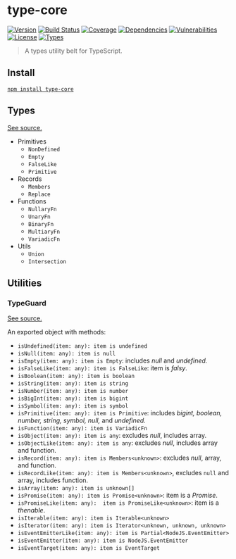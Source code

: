 # type-core

[![Version](https://img.shields.io/npm/v/type-core.svg)](https://www.npmjs.com/package/type-core)
[![Build Status](https://img.shields.io/travis/rafamel/utils/master.svg)](https://travis-ci.org/rafamel/utils)
[![Coverage](https://img.shields.io/coveralls/rafamel/utils/master.svg)](https://coveralls.io/github/rafamel/utils)
[![Dependencies](https://img.shields.io/david/rafamel/utils.svg?path=packages%2Ftype-core)](https://david-dm.org/rafamel/utils.svg?path=packages%2Ftype-core)
[![Vulnerabilities](https://img.shields.io/snyk/vulnerabilities/npm/type-core.svg)](https://snyk.io/test/npm/type-core)
[![License](https://img.shields.io/github/license/rafamel/utils.svg)](https://github.com/rafamel/utils/blob/master/LICENSE)
[![Types](https://img.shields.io/npm/types/type-core.svg)](https://www.npmjs.com/package/type-core)

> A types utility belt for TypeScript.

## Install

[`npm install type-core`](https://www.npmjs.com/package/type-core)

## Types

[See source.](https://github.com/rafamel/utils/blob/master/packages/type-core/src/types.ts#L1)

* Primitives
  * `NonDefined`
  * `Empty`
  * `FalseLike`
  * `Primitive`
* Records
  * `Members`
  * `Replace`
* Functions
  * `NullaryFn`
  * `UnaryFn`
  * `BinaryFn`
  * `MultiaryFn`
  * `VariadicFn`
* Utils
  * `Union`
  * `Intersection`

## Utilities

### TypeGuard

[See source.](https://github.com/rafamel/utils/blob/master/packages/type-core/src/TypeGuard.ts#L1)

An exported object with methods:

* `isUndefined(item: any): item is undefined`
* `isNull(item: any): item is null`
* `isEmpty(item: any): item is Empty`: includes *null* and *undefined.*
* `isFalseLike(item: any): item is FalseLike`: item is *falsy*.
* `isBoolean(item: any): item is boolean`
* `isString(item: any): item is string`
* `isNumber(item: any): item is number`
* `isBigInt(item: any): item is bigint`
* `isSymbol(item: any): item is symbol`
* `isPrimitive(item: any): item is Primitive`: includes *bigint, boolean, number, string, symbol, null,* and *undefined.*
* `isFunction(item: any): item is VariadicFn`
* `isObject(item: any): item is any`: excludes *null*, includes array.
* `isObjectLike(item: any): item is any`: excludes *null*, includes array and function.
* `isRecord(item: any): item is Members<unknown>`: excludes *null*, array, and function.
* `isRecordLike(item: any): item is Members<unknown>`, excludes `null` and array, includes function.
* `isArray(item: any): item is unknown[]`
* `isPromise(item: any): item is Promise<unknown>`: item is a *Promise*.
* `isPromiseLike(item: any):  item is PromiseLike<unknown>`: item is a *thenable*.
* `isIterable(item: any): item is Iterable<unknown>`
* `isIterator(item: any): item is Iterator<unknown, unknown, unknown>`
* `isEventEmitterLike(item: any): item is Partial<NodeJS.EventEmitter>`
* `isEventEmitter(item: any): item is NodeJS.EventEmitter`
* `isEventTarget(item: any): item is EventTarget`
